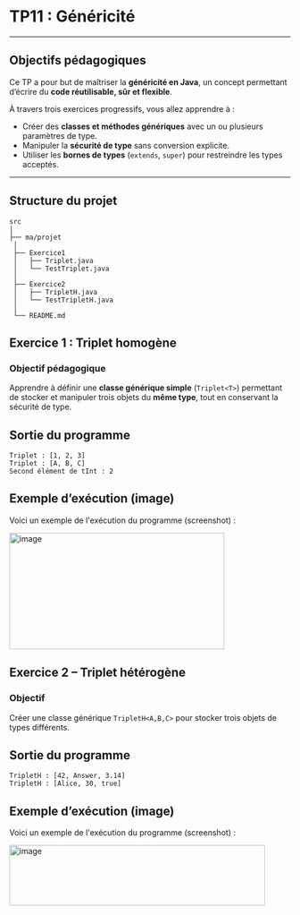 #  TP11 : Généricité  

---

##  Objectifs pédagogiques
Ce TP a pour but de maîtriser la **généricité en Java**, un concept permettant d’écrire du **code réutilisable, sûr et flexible**.

À travers trois exercices progressifs, vous allez apprendre à :
- Créer des **classes et méthodes génériques** avec un ou plusieurs paramètres de type.
- Manipuler la **sécurité de type** sans conversion explicite.
- Utiliser les **bornes de types** (`extends`, `super`) pour restreindre les types acceptés.

---

##  Structure du projet
 ```
src
│
├── ma/projet
  │
  ├── Exercice1
  │   ├── Triplet.java           
  │   └── TestTriplet.java       
  │
  ├── Exercice2
  │   ├── TripletH.java          
  │   └── TestTripletH.java     
  │
  └── README.md 
 ```

##  Exercice 1 : Triplet homogène

### Objectif pédagogique
Apprendre à définir une **classe générique simple** (`Triplet<T>`) permettant de stocker et manipuler trois objets du **même type**, tout en conservant la sécurité de type.

 ## Sortie du programme
 ```
Triplet : [1, 2, 3]
Triplet : [A, B, C]
Second élément de tInt : 2

 ```
 ## Exemple d’exécution (image)

Voici un exemple de l'exécution du programme (screenshot) :

<img width="385" height="208" alt="image" src="https://github.com/user-attachments/assets/0a9bf3d1-b939-4233-9d22-0f96b3a1f94b" />



## Exercice 2 – Triplet hétérogène

  ### Objectif

Créer une classe générique `TripletH<A,B,C>` pour stocker trois objets de types différents.

 ## Sortie du programme
 ```
TripletH : [42, Answer, 3.14]
TripletH : [Alice, 30, true]

 ```
## Exemple d’exécution (image)

Voici un exemple de l'exécution du programme (screenshot) :

<img width="458" height="108" alt="image" src="https://github.com/user-attachments/assets/19a6cceb-b5fd-4981-b179-d8311776af93" />







